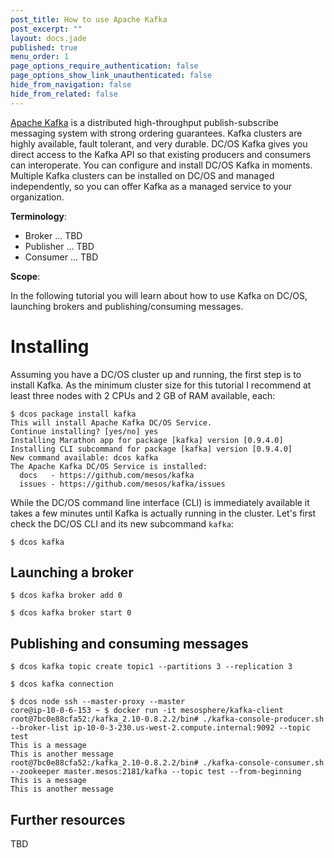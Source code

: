 ```yaml
---
post_title: How to use Apache Kafka
post_excerpt: ""
layout: docs.jade
published: true
menu_order: 1
page_options_require_authentication: false
page_options_show_link_unauthenticated: false
hide_from_navigation: false
hide_from_related: false
---
```


[Apache Kafka](https://kafka.apache.org/) is a distributed high-throughput publish-subscribe messaging system with strong ordering guarantees. Kafka clusters are highly available, fault tolerant, and very durable. DC/OS Kafka gives you direct access to the Kafka API so that existing producers and consumers can interoperate. You can configure and install DC/OS Kafka in moments. Multiple Kafka clusters can be installed on DC/OS and managed independently, so you can offer Kafka as a managed service to your organization.

**Terminology**:

- Broker ... TBD
- Publisher ... TBD
- Consumer ... TBD

**Scope**:

In the following tutorial you will learn about how to use Kafka on DC/OS, launching brokers and publishing/consuming messages.

# Installing

Assuming you have a DC/OS cluster up and running, the first step is to install Kafka. As the minimum cluster size for this tutorial I recommend at least three nodes with 2 CPUs and 2 GB of RAM available, each:

    $ dcos package install kafka
    This will install Apache Kafka DC/OS Service.
    Continue installing? [yes/no] yes
    Installing Marathon app for package [kafka] version [0.9.4.0]
    Installing CLI subcommand for package [kafka] version [0.9.4.0]
    New command available: dcos kafka
    The Apache Kafka DC/OS Service is installed:
      docs   - https://github.com/mesos/kafka
      issues - https://github.com/mesos/kafka/issues
      
While the DC/OS command line interface (CLI) is immediately available it takes a few minutes until Kafka is actually running in the cluster. Let's first check the DC/OS CLI and its new subcommand `kafka`:

    $ dcos kafka

## Launching a broker

    $ dcos kafka broker add 0

    $ dcos kafka broker start 0

## Publishing and consuming messages

    $ dcos kafka topic create topic1 --partitions 3 --replication 3

    $ dcos kafka connection
    
    $ dcos node ssh --master-proxy --master
    core@ip-10-0-6-153 ~ $ docker run -it mesosphere/kafka-client
    root@7bc0e88cfa52:/kafka_2.10-0.8.2.2/bin# ./kafka-console-producer.sh --broker-list ip-10-0-3-230.us-west-2.compute.internal:9092 --topic test
    This is a message
    This is another message
    root@7bc0e88cfa52:/kafka_2.10-0.8.2.2/bin# ./kafka-console-consumer.sh --zookeeper master.mesos:2181/kafka --topic test --from-beginning
    This is a message
    This is another message

## Further resources

TBD



